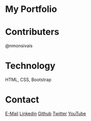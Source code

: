 # My Portfolio

# Contributers

@nmonsivais

# Technology
HTML, CSS, Bootstrap

# Contact
[E-Mail](Mailto:nmonsivais@gmail.com)
[Linkedin](http://www.linkedin.com/in/nmonsivais)
[Github](http://github.com/nmonsivais)
[Twitter](http://www.twitter.com/trobadour_XP)
[YouTube](http://www.youtube.com/c/Trobadour_XP)